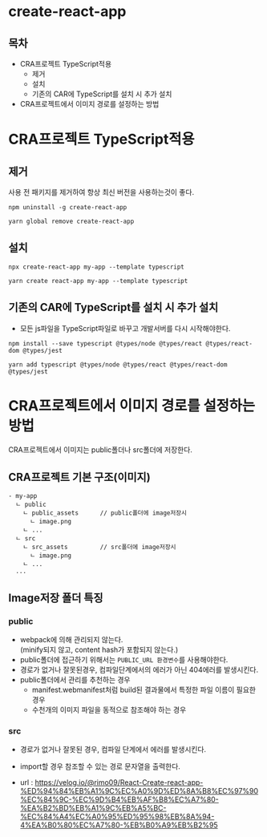 # create-react-app
## 목차
- CRA프로젝트 TypeScript적용
  - 제거
  - 설치
  - 기존의 CAR에 TypeScript를 설치 시 추가 설치
- CRA프로젝트에서 이미지 경로를 설정하는 방법
# CRA프로젝트 TypeScript적용
## 제거
사용 전 패키지를 제거하여 항상 최신 버전을 사용하는것이 좋다.
```
npm uninstall -g create-react-app

yarn global remove create-react-app
```
## 설치
```
npx create-react-app my-app --template typescript

yarn create react-app my-app --template typescript
```
## 기존의 CAR에 TypeScript를 설치 시 추가 설치
- 모든 js파일을 TypeScript파일로 바꾸고 개발서버를 다시 시작해야한다.
```
npm install --save typescript @types/node @types/react @types/react-dom @types/jest

yarn add typescript @types/node @types/react @types/react-dom @types/jest
```
# CRA프로젝트에서 이미지 경로를 설정하는 방법
CRA프로젝트에서 이미지는 public폴더나 src폴더에 저장한다.
## CRA프로젝트 기본 구조(이미지)
```
- my-app
  ㄴ public
    ㄴ public_assets      // public폴더에 image저장시
      ㄴ image.png
    ㄴ ...
  ㄴ src                  
    ㄴ src_assets         // src폴더에 image저장시
      ㄴ image.png
    ㄴ ...
  ...
```
## Image저장 폴더 특징
### public
- webpack에 의해 관리되지 않는다.<br/>
  (minify되지 않고, content hash가 포함되지 않는다.)
- public폴더에 접근하기 위해서는 `PUBLIC_URL 환경변수`를 사용해야한다.
- 경로가 없거나 잘못된경우, 컴파일단계에서의 에러가 아닌 404에러를 발생시킨다.
- public폴더에서 관리를 추천하는 경우
  - manifest.webmanifest처럼 build된 결과물에서 특정한 파일 이름이 필요한 경우
  - 수천개의 이미지 파일을 동적으로 참조해야 하는 경우
### src
- 경로가 없거나 잘못된 경우, 컴파일 단계에서 에러를 발생시킨다.
- import할 경우 참조할 수 있는 경로 문자열을 출력한다.

- url : https://velog.io/@rimo09/React-Create-react-app-%ED%94%84%EB%A1%9C%EC%A0%9D%ED%8A%B8%EC%97%90%EC%84%9C-%EC%9D%B4%EB%AF%B8%EC%A7%80-%EA%B2%BD%EB%A1%9C%EB%A5%BC-%EC%84%A4%EC%A0%95%ED%95%98%EB%8A%94-4%EA%B0%80%EC%A7%80-%EB%B0%A9%EB%B2%95